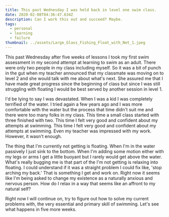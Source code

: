 ```yaml
---
title: This past Wednesday I was held back in level one swim class.
date: 2020-02-08T04:36:47.634Z
description: Can I work this out and succeed? Maybe.
tags:
  - personal
  - learning
  - failure
thumbnail: ../assets/Large_Glass_Fishing_Float_with_Net_1.jpeg
---
```

This past Wednesday after five weeks of lessons I took my first swim assessment in my second attempt at learning to swim as an adult. There were only two people in my class including myself. So it was a bit of punch in the gut when my teacher announced that my classmate was moving on to level 2 and she would talk with me about what's next. She assured me that I have made great progress since the beginning of class but since I was still struggling with floating I would be best served by another session in level 1.  
  
I'd be lying to say I was devastated. When I was a kid I was completely terrified of the water. I tried again a few years ago and I was more comfortable with the water but the process that time didn't suit me and there were too many folks in my class. This time a small class started with three finished with two. This time I felt very good and confident about my attempts at swimming. This time I felt very good and confident about my attempts at swimming. Even my teacher was impressed with my work. However, it wasn't enough.  
  
The thing that I'm currently not getting is floating. When I'm in the water passively I just sink to the bottom. When I'm adding some motion either with my legs or arms I get a little buoyant but I rarely would get above the water. What's really bugging me is that part of the I'm not getting is relaxing into floating. I could understand if it was a straight problem I could fix like, 'stop arching my back.' That is something I get and work on. Right now it seems like I'm being asked to change my existence as a naturally anxious and nervous person. How do I relax in a way that seems like an affront to my natural self?  
  
Right now I will continue on, try to figure out how to solve my current problems with, the very essential and primary skill of swimming. Let's see what happens in five more weeks.